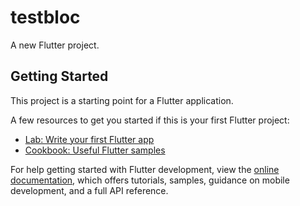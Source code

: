 # testbloc

A new Flutter project.

## Getting Started

This project is a starting point for a Flutter application.

A few resources to get you started if this is your first Flutter project:

- [Lab: Write your first Flutter app](https://docs.flutter.dev/get-started/codelab)
- [Cookbook: Useful Flutter samples](https://docs.flutter.dev/cookbook)

For help getting started with Flutter development, view the
[online documentation](https://docs.flutter.dev/), which offers tutorials,
samples, guidance on mobile development, and a full API reference.


<!-- import 'dart:math';

class GUIDGen {
  static String generate() {
    Random random = Random(DateTime.now().millisecond);

    const String hexDigits = "0123456789abcdef";
    final List<String> uuid = List.filled(36, '', growable: true);

    for (int i = 0; i < 36; i++) {
      final int hexPos = random.nextInt(16);
      uuid[i] = (hexDigits.substring(hexPos, hexPos + 1));
    }

    int pos = (int.parse(uuid[19], radix: 16) & 0x3) |
        0x8; // bits 6-7 of the clock_seq_hi_and_reserved to 01

    uuid[14] = "4"; // bits 12-15 of the time_hi_and_version field to 0010
    uuid[19] = hexDigits.substring(pos, pos + 1);

    uuid[8] = uuid[13] = uuid[18] = uuid[23] = "-";

    final StringBuffer buffer = StringBuffer();
    buffer.writeAll(uuid);
    return buffer.toString();
  }
} -->

